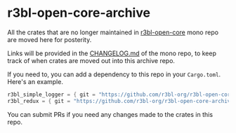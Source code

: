 # r3bl-open-core-archive

All the crates that are no longer maintained in
[r3bl-open-core](https://github.com/r3bl-org/r3bl-open-core/) mono repo are moved here for
posterity. 

Links will be provided in the
[CHANGELOG.md](https://github.com/r3bl-org/r3bl-open-core/blob/main/CHANGELOG.md) of the mono repo,
to keep track of when crates are moved out into this archive repo.

If you need to, you can add a dependency to this repo in your `Cargo.toml`.
Here's an example.

```rust
r3bl_simple_logger = { git = "https://github.com/r3bl-org/r3bl-open-core-archive" }
r3bl_redux = { git = "https://github.com/r3bl-org/r3bl-open-core-archive" }
```

You can submit PRs if you need any changes made to the crates in this repo.
